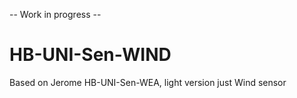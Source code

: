 -- Work in progress --
# HB-UNI-Sen-WIND
Based on Jerome HB-UNI-Sen-WEA, light version just Wind sensor
